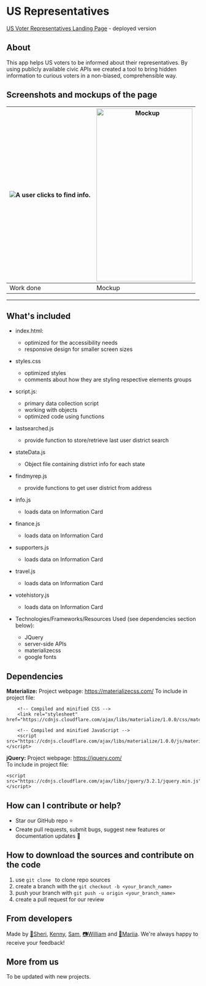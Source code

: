 # US Representatives

[US Voter Representatives Landing Page](https://williamcrownover.github.io/us-voter-representatives/) - deployed version

## About

 This app helps US voters to be informed about their representatives. By using publicly available civic APIs we created a tool to bring hidden information to curious voters in a non-biased, comprehensible way.


## Screenshots and mockups of the page

|![A user clicks to find info.](./assets/images/representat.gif)| <img src="assets/images/mock_up_500w.png" width="250" height="450" alt="Mockup"/> |
| --- | --- |
|  Work done | Mockup |

---

## What's included

- index.html:
    - optimized for the accessibility needs
    - responsive design for smaller screen sizes

- styles.css
  - optimized styles
  - comments about how they are styling respective elements groups
  
- script.js:
  - primary data collection script
  - working with objects
  - optimized code using functions

- lastsearched.js
  - provide function to store/retrieve last user district search

- stateData.js
  - Object file containing district info for each state

- findmyrep.js
  - provide functions to get user district from address

- info.js
  - loads data on Information Card

- finance.js
  - loads data on Information Card

- supporters.js
  - loads data on Information Card

- travel.js
  - loads data on Information Card

- votehistory.js
  - loads data on Information Card

- Technologies/Frameworks/Resources Used (see dependencies section below):
  - JQuery
  - server-side APIs
  - materializecss
  - google fonts
  

## Dependencies 
**Materialize:** 
Project webpage: https://materializecss.com/ 
To include in project file:
```
    <!-- Compiled and minified CSS -->
    <link rel="stylesheet" href="https://cdnjs.cloudflare.com/ajax/libs/materialize/1.0.0/css/materialize.min.css">

    <!-- Compiled and minified JavaScript -->
    <script src="https://cdnjs.cloudflare.com/ajax/libs/materialize/1.0.0/js/materialize.min.js"></script>
```

**jQuery:** 
Project webpage: https://jquery.com/  
To include in project file:  
```
<script src="https://cdnjs.cloudflare.com/ajax/libs/jquery/3.2.1/jquery.min.js"></script>
```


## How can I contribute or help?
- Star our GitHub repo :star:
- Create pull requests, submit bugs, suggest new features or documentation updates :wrench:


## How to download the sources and contribute on the code
1. use ```git clone ``` to clone repo sources
2. create a branch with the ```git checkout -b <your_branch_name>```
3. push your branch with ```git push -u origin <your_branch_name>``` 
4. create a pull request for our review

## From developers
Made by [:milky_way:Sheri](https://github.com/grudgecat), [Kenny](https://github.com/knyngun), [Sam](https://github.com/syadII), [:camera:William](https://github.com/WilliamCrownover) and [:crab:Mariia](https://github.com/MaryVPie).
We're always happy to receive your feedback!

## More from us
To be updated with new projects.

